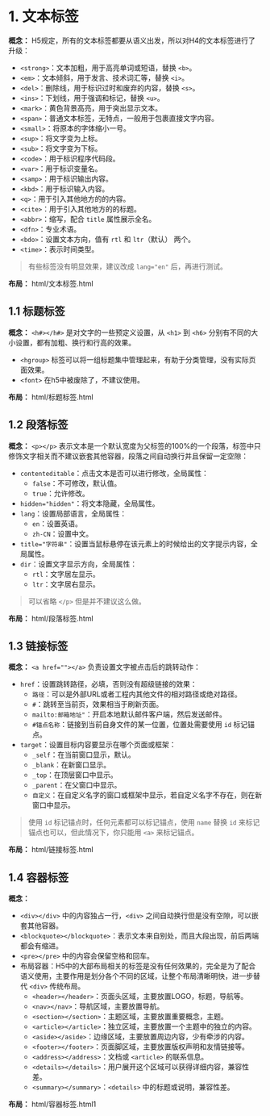 # 1. 文本标签

**概念：** H5规定，所有的文本标签都要从语义出发，所以对H4的文本标签进行了升级：
- `<strong>`：文本加粗，用于高亮单词或短语，替换 `<b>`。
- `<em>`：文本倾斜，用于发言、技术词汇等，替换 `<i>`。
- `<del>`：删除线，用于标识过时和废弃的内容，替换 `<s>`。
- `<ins>`：下划线，用于强调和标记，替换 `<u>`。
- `<mark>`：黄色背景高亮，用于突出显示文本。
- `<span>`：普通文本标签，无特点，一般用于包裹直接文字内容。
- `<small>`：将原本的字体缩小一号。
- `<sup>`：将文字变为上标。
- `<sub>`：将文字变为下标。
- `<code>`：用于标识程序代码段。
- `<var>`：用于标识变量名。
- `<samp>`：用于标识输出内容。
- `<kbd>`：用于标识输入内容。
- `<q>`：用于引入其他地方的的内容。
- `<cite>`：用于引入其他地方的的标题。
- `<abbr>`：缩写，配合 `title` 属性展示全名。
- `<dfn>`：专业术语。
- `<bdo>`：设置文本方向，值有 `rtl` 和 `ltr`（默认） 两个。
- `<time>`：表示时间类型。

> 有些标签没有明显效果，建议改成 `lang="en"` 后，再进行测试。

**布局：** html/文本标签.html

## 1.1 标题标签

**概念：** `<h#></h#>` 是对文字的一些预定义设置，从 `<h1>` 到 `<h6>` 分别有不同的大小设置，都有加粗、换行和行高的效果。
- `<hgroup>` 标签可以将一组标题集中管理起来，有助于分类管理，没有实际页面效果。
- `<font>` 在h5中被废除了，不建议使用。

**布局：** html/标题标签.html

## 1.2 段落标签

**概念：** `<p></p>` 表示文本是一个默认宽度为父标签的100%的一个段落，标签中只修饰文字相关而不建议嵌套其他容器，段落之间自动换行并且保留一定空隙：
- `contenteditable`：点击文本是否可以进行修改，全局属性：
    - `false`：不可修改，默认值。
    - `true`：允许修改。
- `hidden="hidden"`：将文本隐藏，全局属性。
- `lang`：设置局部语言，全局属性：
    - `en`：设置英语。
    - `zh-CN`：设置中文。
- `title="字符串"`：设置当鼠标悬停在该元素上的时候给出的文字提示内容，全局属性。
- `dir`：设置文字显示方向，全局属性：
    - `rtl`：文字居左显示。
    - `ltr`：文字居右显示。

> 可以省略 `</p>` 但是并不建议这么做。

**布局：** html/段落标签.html

## 1.3 链接标签

**概念：** `<a href=""></a>` 负责设置文字被点击后的跳转动作：
- `href`：设置跳转路径，必填，否则没有超级链接的效果：
    - `路径`：可以是外部URL或者工程内其他文件的相对路径或绝对路径。
    - `#`：跳转至当前页，效果相当于刷新页面。
    - `mailto:邮箱地址"`：开启本地默认邮件客户端，然后发送邮件。
    - `#锚点名称`：链接到当前自身文件的某一位置，位置处需要使用 `id` 标记锚点。
- `target`：设置目标内容要显示在哪个页面或框架：
    - `_self`：在当前窗口显示，默认。
    - `_blank`：在新窗口显示。
    - `_top`：在顶层窗口中显示。
    - `_parent`：在父窗口中显示。
    - `自定义`：在自定义名字的窗口或框架中显示，若自定义名字不存在，则在新窗口中显示。

> 使用 `id` 标记锚点时，任何元素都可以标记锚点，使用 `name` 替换 `id` 来标记锚点也可以，但此情况下，你只能用 `<a>` 来标记锚点。

**布局：** html/链接标签.html

## 1.4 容器标签

**概念：** 
- `<div></div>` 中的内容独占一行，`<div>` 之间自动换行但是没有空隙，可以嵌套其他容器。
- `<blockquote></blockquote>`：表示文本来自别处，而且大段出现，前后两端都会有缩进。
- `<pre></pre>` 中的内容会保留空格和回车。
- 布局容器：H5中的大部布局相关的标签是没有任何效果的，完全是为了配合语义使用，主要作用是划分各个不同的区域，让整个布局清晰明快，进一步替代 `<div>` 传统布局。
    - `<header></header>`：页面头区域，主要放置LOGO，标题，导航等。
    - `<nav></nav>`：导航区域，主要放置导航。
    - `<section></section>`：主题区域，主要放置重要概念，主题。
    - `<article></article>`：独立区域，主要放置一个主题中的独立的内容。
    - `<aside></aside>`：边缘区域，主要放置周边内容，少有牵涉的内容。
    - `<footer></footer>`：页面脚区域，主要放置版权声明和友情链接等。
    - `<address></address>`：文档或 `<article>` 的联系信息。
    - `<details></details>`：用户展开这个区域可以获得详细内容，兼容性差。
    - `<summary></summary>`：`<details>` 中的标题或说明，兼容性差。
    
**布局：** html/容器标签.html1